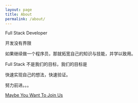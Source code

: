 ```yaml
---
layout: page
title: About
permalink: /about/
---
```


Full Stack Developer

开发没有界限

如果继续做一个程序员，那就拓宽自己的知识与技能，并学以致用。

Full Stack 不是我们的目标，我们的目标是

快速实现自己的想法，快速验证。

努力前进。。。


[Maybe You Want To Join Us](https://github.com/fsder)

